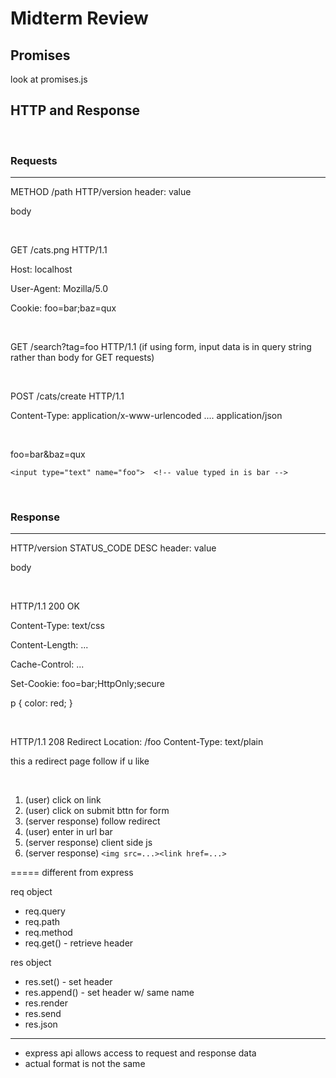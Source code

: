 # Midterm Review

## Promises

look at promises.js

## HTTP and Response

<br>

### Requests

---

METHOD /path HTTP/version
header: value

body

<br>

GET /cats.png HTTP/1.1

Host: localhost

User-Agent: Mozilla/5.0

Cookie: foo=bar;baz=qux

<br>

GET /search?tag=foo HTTP/1.1  (if using form, input data is in query string rather than body for GET requests)

<br>



POST /cats/create HTTP/1.1

Content-Type: application/x-www-urlencoded .... application/json

<br>

foo=bar&baz=qux

```<input type="text" name="foo">  <!-- value typed in is bar -->```


<br>


### Response

---

HTTP/version STATUS_CODE DESC
header: value

body

<br>

HTTP/1.1 200 OK

Content-Type: text/css

Content-Length: ...

Cache-Control: ...

Set-Cookie: foo=bar;HttpOnly;secure

p {
    color: red;
}

<br>

HTTP/1.1 208 Redirect
Location: /foo
Content-Type: text/plain

this a redirect page follow if u like

<br>

1. (user) click on link
2. (user) click on submit bttn for form
4. (server response) follow redirect
4. (user) enter in url bar
5. (server response) client side js
6. (server response) ```<img src=...><link href=...>```

===== different from express

req object

* req.query
* req.path
* req.method
* req.get() - retrieve header

res object
* res.set() - set header
* res.append() - set header w/ same name
* res.render
* res.send
* res.json

---

* express api allows access to request and response data
* actual format is not the same